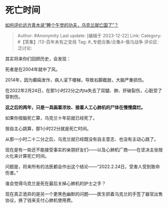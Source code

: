 # 死亡时间
[如何评价远方青木说“睡个午觉的功夫，乌克兰就亡国了”？](https://www.zhihu.com/question/635319815/answer/3332676113)

> Author: #Anonymity
> Last update: [编辑于 2023-12-22]
> Link:
> Category: #【答集】/13-百年未有之变局 
> Tag: #_专题合集/合集4-俄乌战争 
> 评论区:
> 泛讨论:

其实将来你们回顾历史，会发现：

死者是在2004年就中了风。

2014年，因为癫痫发作，病人滚下楼梯，导致右脚截肢，大脑严重损伤。

在2022年2月24日，在那1小时22分之内ta失去了双腿、肺、肝破裂伤，心脏受了穿刺伤。

**这之后的两年，只是一具画着浓妆、接着人工心肺机的尸体在慢慢腐烂。**

  

如果你按脑死亡算，乌克兰十年前就已经死了。

按自主心跳算，那1小时22分就是死亡时间。

从那一小时二十二分之后，乌克兰就已经既没有自主意志、也没有主动心跳了。

现在是有一些还不能接受事实的亲朋好友们——以及心肺机厂商——在坚决主张按火化来计算死亡时间。

问题是，将来所有的法医都会作出这个结论——“2022.2.24日，受害人受到致命伤害。”

谁会觉得乌克兰是死在最后关掉心肺机的护士之手？

现在真正诡异的是另一个更黑色幽默的问题——医生抓着乌克兰的手签了器官出售协议，换了钱来支付心肺机使用费。
